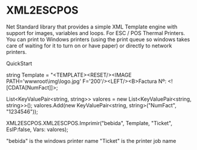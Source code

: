 XML2ESCPOS
==========

Net Standard library that provides a simple XML Template engine with support for images, variables and loops. 
For ESC / POS Thermal Printers. 
You can print to Windows printers (using the print queue so windows takes care of waiting for it to turn on or have paper) or directly to network printers. 

QuickStart

string Template = "\<TEMPLATE\>\<RESET/\>\<IMAGE PATH='wwwroot\\img\\logo.jpg' F='200'/\>\<LEFT/\>\<B\>Factura Nº: \<![CDATA[NumFact]]\>;				

List<KeyValuePair<string, string>> valores = new List<KeyValuePair<string, string>>();
valores.Add(new KeyValuePair<string, string>("NumFact", "1234546"));

XML2ESCPOS.XML2ESCPOS.Imprimir("bebida", Template, "Ticket", EsIP:false, Vars: valores);



"bebida" is the windows printer name
"Ticket" is the printer job name

